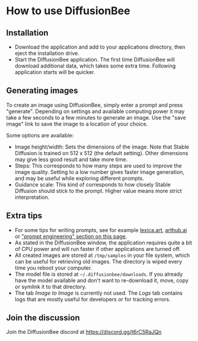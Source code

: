 # How to use DiffusionBee

## Installation

* Download the application and add to your applications directory, then eject the installation drive.
* Start the DiffusionBee application. The first time DiffusionBee will download additional data, which takes some extra time. Following application starts will be quicker.

## Generating images

To create an image using DiffusionBee, simply enter a prompt and press "generate". Depending on settings and available computing power it may take a few seconds to a few minutes to generate an image. Use the "save image" link to save the image to a location of your choice.

Some options are available:

* Image height/width: Sets the dimensions of the image. Note that Stable Diffusion is trained on 512 x 512 (the default setting). Other dimensions may give less good result and take more time.
* Steps: This corresponds to how many steps are used to improve the image quality. Setting to a low number gives faster image generation, and may be useful while exploring different prompts.
* Guidance scale: This kind of corresponds to how closely Stable Diffusion should stick to the prompt. Higher value means more strict interpretation.

## Extra tips

* For some tips for writing prompts, see for example [lexica.art](https://lexica.art/), [arthub.ai](https://arthub.ai) or ["prompt engineering" section on this page](https://www.assemblyai.com/blog/how-to-run-stable-diffusion-locally-to-generate-images/).
* As stated in the DiffusionBee window, the application requires quite a bit of CPU power and will run faster if other applications are turned off.
* All created images are stored at `/tmp/samples` in your file system, which can be useful for retrieving old images. The directory is wiped every time you reboot your computer.
* The model file is stored at `~/.diffusionbee/downloads`. If you already have the model available and don't want to re-download it, move, copy or symlink it to that directory.
* The tab _Image to Image_ is currently not used. The _Logs_ tab contains logs that are mostly useful for developers or for tracking errors.

## Join the discussion

Join the DiffusionBee discord at https://discord.gg/t6rC5RaJQn

